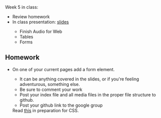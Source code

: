 Week 5 in class:
<ul>
<li>Review homework</li>
<li>In class presentation: <a href="https://docs.google.com/presentation/d/1LFWIFUKDRV3c9aVGSlAGvYjK_tjXx5VC-NCxnQ4sWbM/edit#slide=id.p">slides</a></li>
<ul>
<li>Finish Audio for Web</li>
<li>Tables</li>
<li>Forms</li>
</ul>
</ul>


<h2>Homework</h2>
<ul>
<li>On one of your current pages add a form element.</li>
<ul>
<li>It can be anything covered in the slides, or if you're feeling adventurous, something else.</li>
<li>Be sure to comment your work</li>
<li>Post your index file and all media files in the proper file structure to github. </li>
<li>Post your github link to the google group</li>
</ul>
Read <a href="https://helpx.adobe.com/dreamweaver/how-to/understanding-css.html">this</a> in preparation for CSS.
</ul>
